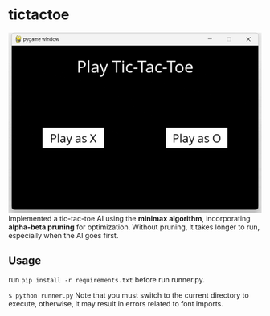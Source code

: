 # tictactoe
![example](Project0\tictactoe\example.gif)
Implemented a tic-tac-toe AI using the **minimax algorithm**, incorporating **alpha-beta pruning** for optimization. Without pruning, it takes longer to run, especially when the AI goes first.

## Usage
run ```pip install -r requirements.txt``` before run runner.py.

```$ python runner.py```
Note that you must switch to the current directory to execute, otherwise, it may result in errors related to font imports.